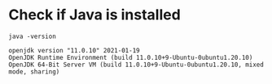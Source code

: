 # Check if Java is installed


```
java -version
```

```
openjdk version "11.0.10" 2021-01-19
OpenJDK Runtime Environment (build 11.0.10+9-Ubuntu-0ubuntu1.20.10)
OpenJDK 64-Bit Server VM (build 11.0.10+9-Ubuntu-0ubuntu1.20.10, mixed mode, sharing)
```
